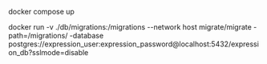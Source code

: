 docker compose up

docker run -v ./db/migrations:/migrations --network host migrate/migrate -path=/migrations/ -database postgres://expression_user:expression_password@localhost:5432/expression_db?sslmode=disable
